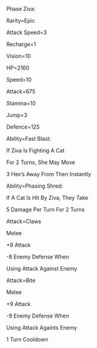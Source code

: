 Phase Ziva:

Rarity=Epic

Attack Speed=3

Recharge=1

Vision=10

HP=2160

Speed=10

Attack=675

Stamina=10

Jump=3

Defence=125

Ability=Fast Blast:

If Ziva Is Fighting A Cat

For 2 Turns, She May Move

3 Hex’s Away From Then Instantly

Ability=Phasing Shred:

If A Cat Is Hit By Ziva, They Take

5 Damage Per Turn For 2 Turns

Attack=Claws

Melee

+9 Attack

-8 Enemy Defense When

Using Attack Against Enemy

Attack=Bite

Melee

+9 Attack

-9 Enemy Defense When

Using Attack Againts Enemy

1 Turn Cooldown
